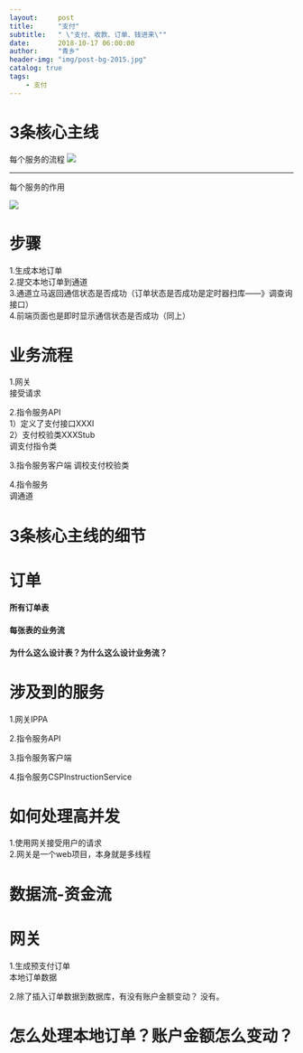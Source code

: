 ```yaml
---
layout:     post
title:      "支付"
subtitle:   " \"支付、收款、订单、钱进来\""
date:       2018-10-17 06:00:00
author:     "青乡"
header-img: "img/post-bg-2015.jpg"
catalog: true
tags:
    - 支付
---
```


# 3条核心主线
每个服务的流程
![](https://user-gold-cdn.xitu.io/2018/11/28/16758e6588403091?w=3331&h=1713&f=png&s=291383)

---
每个服务的作用

![](https://user-gold-cdn.xitu.io/2018/11/28/16758ff4fdfce8fb?w=3331&h=1713&f=png&s=256871)

# 步骤
1.生成本地订单  
2.提交本地订单到通道  
3.通道立马返回通信状态是否成功（订单状态是否成功是定时器扫库——》调查询接口）  
4.前端页面也是即时显示通信状态是否成功（同上）  

# 业务流程
1.网关  
接受请求

2.指令服务API  
1）定义了支付接口XXXI  
2）支付校验类XXXStub  
调支付指令类



3.指令服务客户端
调校支付校验类

4.指令服务  
调通道


# 3条核心主线的细节

# 订单
#### 所有订单表

#### 每张表的业务流

#### 为什么这么设计表？为什么这么设计业务流？



# 涉及到的服务

1.网关IPPA

2.指令服务API

3.指令服务客户端

4.指令服务CSPInstructionService



# 如何处理高并发
1.使用网关接受用户的请求  
2.网关是一个web项目，本身就是多线程



# 数据流-资金流



# 网关
1.生成预支付订单  
本地订单数据

2.除了插入订单数据到数据库，有没有账户金额变动？
没有。



# 怎么处理本地订单？账户金额怎么变动？



